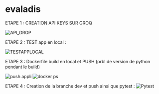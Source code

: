 # evaladis


ETAPE 1 : 
CREATION API KEYS SUR GROQ 

![API_GROP](https://github.com/Prode28/evaladis/assets/170403685/e88d1bcb-1362-4ba3-ac84-3b0e30ba1843)

ETAPE 2  :
TEST app en local : 

![TESTAPPLOCAL](https://github.com/Prode28/evaladis/assets/170403685/9f928775-5049-4676-8e68-97341e700518)

ETAPE 3 : 
Dockerfile build en local et PUSH (prbl de version de python pendant le build)

![push appli](https://github.com/Prode28/evaladis/assets/170403685/c540395a-9606-435a-bd2c-e16ed15bd570)
![docker ps](https://github.com/Prode28/evaladis/assets/170403685/2a87fc30-05fb-4cbb-bf84-e3199f13bb4b)

ETAPE 4 : 
Creation de la branche dev et push ainsi que pytest : 
![Pytest](https://github.com/Prode28/evaladis/assets/170403685/ffbf7c85-ea39-48b3-ba62-3142871bc1ef)

